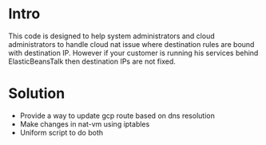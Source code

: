 # Intro
This code is designed to help system administrators and cloud administrators to handle cloud nat issue where destination rules are bound with destination IP. However if your customer is running his services behind ElasticBeansTalk then destination IPs are not fixed. 

# Solution 
* Provide a way to update gcp route based on dns resolution
* Make changes in nat-vm using iptables
* Uniform script to do both 
